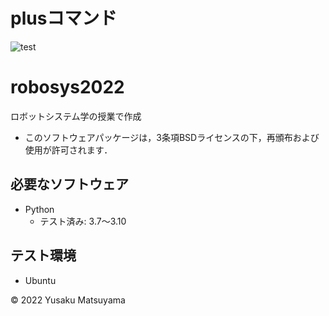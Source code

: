 # plusコマンド
![test](https://github.com/matsuyamayusaku/robosys2022/actions/workflows/test.yml/badge.svg)

# robosys2022
ロボットシステム学の授業で作成

* このソフトウェアパッケージは，3条項BSDライセンスの下，再頒布および使用が許可されます．

## 必要なソフトウェア
* Python
  * テスト済み: 3.7～3.10

## テスト環境
* Ubuntu

© 2022 Yusaku Matsuyama
